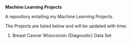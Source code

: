 **Machine Learning Projects**

A repository entailing my Machine Learning Projects. 

The Projects are listed below and will be updated with time:

1) Breast Cancer Wisnconsin (Diagnostic) Data Set
